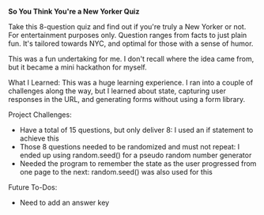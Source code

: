 **So You Think You're a New Yorker Quiz**

Take this 8-question quiz and find out if you're truly a New Yorker or not. For entertainment purposes only.
Question ranges from facts to just plain fun. It's tailored towards NYC, and optimal for those with a sense of humor.  

This was a fun undertaking for me. I don't recall where the idea came from, but it became a mini hackathon for myself. 

What I Learned:
This was a huge learning experience. I ran into a couple of challenges along the way, but I learned about state,
 capturing user responses in the URL, and generating forms without using a form library. 
 
 Project Challenges: 
* Have a total of 15 questions, but only deliver 8: I used an if statement to achieve this
* Those 8 questions needed to be randomized and must not repeat: I ended up using random.seed() for a pseudo random number generator
* Needed the program to remember the state as the user progressed from one page to the next: random.seed() was also used for this

Future To-Dos:
* Need to add an answer key

